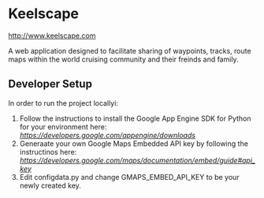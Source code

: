# Keelscape

http://www.keelscape.com

A web application designed to facilitate sharing of waypoints, tracks, route maps within the world cruising community and their freinds and family.

## Developer Setup

In order to run the project locallyi: 

1. Follow the instructions to install the Google App Engine SDK for Python for your environment here:
	_https://developers.google.com/appengine/downloads_
2. Generaate your own Google Maps Embedded API key by following the instructinos here:
	_https://developers.google.com/maps/documentation/embed/guide#api_key_
3. Edit configdata.py and change GMAPS_EMBED_API_KEY to be your newly created key.

